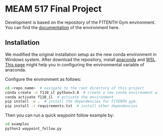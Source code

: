 # MEAM 517 Final Project

Development is based on the repository of the F1TENTH Gym environment. You can find the [documentation](https://f1tenth-gym.readthedocs.io/en/latest/) of the environment here.

## Installation

We modified the original installation setup as the new conda environment in Windows system.
After download the repository, install [anaconda](https://www.anaconda.com/products/distribution) and [WSL](https://learn.microsoft.com/en-us/windows/terminal/install).
[This page](https://www.geeksforgeeks.org/how-to-setup-anaconda-path-to-environment-variable/) might help you in configuring the environmental variable of anaconda.

Configure the environment as follows:
```bash
cd <repo_name>  # navigate to the root directory of this project
conda create -n f110_il python=3.8  # create a new conda environment with Python 3.8
conda activate f110_il  # activate the environment
pip install -e .  # install the dependencies for F1TENTH gym.
pip install -r requirements.txt  # install other dependencies
```

Then you can run a quick waypoint follow example by:
```bash
cd examples
python3 waypoint_follow.py
```


